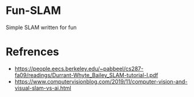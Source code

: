 # Fun-SLAM
Simple SLAM written for fun

# Refrences
- https://people.eecs.berkeley.edu/~pabbeel/cs287-fa09/readings/Durrant-Whyte_Bailey_SLAM-tutorial-I.pdf
- https://www.computervisionblog.com/2019/11/computer-vision-and-visual-slam-vs-ai.html

